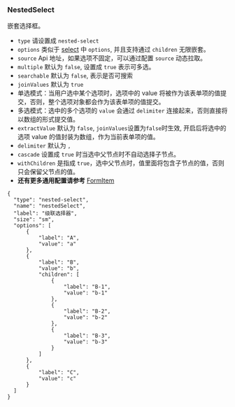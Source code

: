 ### NestedSelect

嵌套选择框。

- `type` 请设置成 `nested-select`
- `options` 类似于 [select](./Select.md) 中 `options`, 并且支持通过 `children` 无限嵌套。
- `source` Api 地址，如果选项不固定，可以通过配置 `source` 动态拉取。
- `multiple` 默认为 `false`, 设置成 `true` 表示可多选。
- `searchable` 默认为 `false`, 表示是否可搜索
- `joinValues` 默认为 `true`
- 单选模式：当用户选中某个选项时，选项中的 value 将被作为该表单项的值提交，否则，整个选项对象都会作为该表单项的值提交。
- 多选模式：选中的多个选项的 `value` 会通过 `delimiter` 连接起来，否则直接将以数组的形式提交值。
- `extractValue` 默认为 `false`, `joinValues`设置为`false`时生效, 开启后将选中的选项 value 的值封装为数组，作为当前表单项的值。
- `delimiter` 默认为 `,`
- `cascade` 设置成 `true` 时当选中父节点时不自动选择子节点。
- `withChildren` 是指成 `true`，选中父节点时，值里面将包含子节点的值，否则只会保留父节点的值。
- **还有更多通用配置请参考** [FormItem](./FormItem.md)

```schema:height="300" scope="form-item"
{
  "type": "nested-select",
  "name": "nestedSelect",
  "label": "级联选择器",
  "size": "sm",
  "options": [
      {
          "label": "A",
          "value": "a"
      },
      {
          "label": "B",
          "value": "b",
          "children": [
              {
                  "label": "B-1",
                  "value": "b-1"
              },
              {
                  "label": "B-2",
                  "value": "b-2"
              },
              {
                  "label": "B-3",
                  "value": "b-3"
              }
          ]
      },
      {
          "label": "C",
          "value": "c"
      }
  ]
}
```
